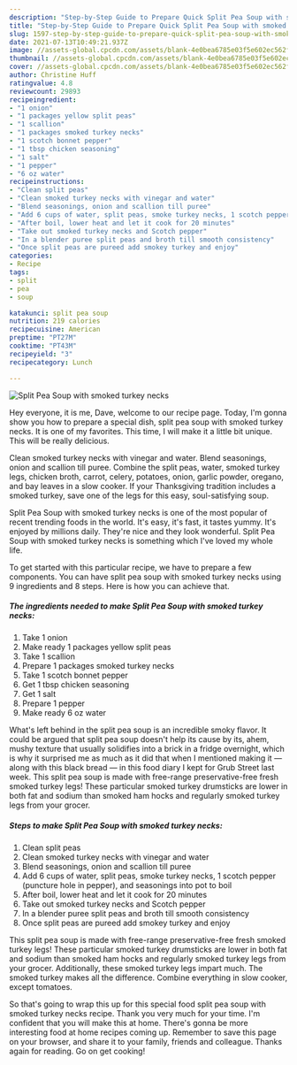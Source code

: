 ```yaml
---
description: "Step-by-Step Guide to Prepare Quick Split Pea Soup with smoked turkey necks"
title: "Step-by-Step Guide to Prepare Quick Split Pea Soup with smoked turkey necks"
slug: 1597-step-by-step-guide-to-prepare-quick-split-pea-soup-with-smoked-turkey-necks
date: 2021-07-13T10:49:21.937Z
image: //assets-global.cpcdn.com/assets/blank-4e0bea6785e03f5e602ec562f230caae08da540cada707380b4fe1bbebba43da.png
thumbnail: //assets-global.cpcdn.com/assets/blank-4e0bea6785e03f5e602ec562f230caae08da540cada707380b4fe1bbebba43da.png
cover: //assets-global.cpcdn.com/assets/blank-4e0bea6785e03f5e602ec562f230caae08da540cada707380b4fe1bbebba43da.png
author: Christine Huff
ratingvalue: 4.8
reviewcount: 29893
recipeingredient:
- "1 onion"
- "1 packages yellow split peas"
- "1 scallion"
- "1 packages smoked turkey necks"
- "1 scotch bonnet pepper"
- "1 tbsp chicken seasoning"
- "1 salt"
- "1 pepper"
- "6 oz water"
recipeinstructions:
- "Clean split peas"
- "Clean smoked turkey necks with vinegar and water"
- "Blend seasonings, onion and scallion till puree"
- "Add 6 cups of water, split peas, smoke turkey necks, 1 scotch pepper (puncture hole in pepper), and seasonings into pot to boil"
- "After boil, lower heat and let it cook for 20 minutes"
- "Take out smoked turkey necks and Scotch pepper"
- "In a blender puree split peas and broth till smooth consistency"
- "Once split peas are pureed add smokey turkey and enjoy"
categories:
- Recipe
tags:
- split
- pea
- soup

katakunci: split pea soup 
nutrition: 219 calories
recipecuisine: American
preptime: "PT27M"
cooktime: "PT43M"
recipeyield: "3"
recipecategory: Lunch

---
```



![Split Pea Soup with smoked turkey necks](//assets-global.cpcdn.com/assets/blank-4e0bea6785e03f5e602ec562f230caae08da540cada707380b4fe1bbebba43da.png)

Hey everyone, it is me, Dave, welcome to our recipe page. Today, I'm gonna show you how to prepare a special dish, split pea soup with smoked turkey necks. It is one of my favorites. This time, I will make it a little bit unique. This will be really delicious.

Clean smoked turkey necks with vinegar and water. Blend seasonings, onion and scallion till puree. Combine the split peas, water, smoked turkey legs, chicken broth, carrot, celery, potatoes, onion, garlic powder, oregano, and bay leaves in a slow cooker. If your Thanksgiving tradition includes a smoked turkey, save one of the legs for this easy, soul-satisfying soup.

Split Pea Soup with smoked turkey necks is one of the most popular of recent trending foods in the world. It's easy, it's fast, it tastes yummy. It's enjoyed by millions daily. They're nice and they look wonderful. Split Pea Soup with smoked turkey necks is something which I've loved my whole life.


To get started with this particular recipe, we have to prepare a few components. You can have split pea soup with smoked turkey necks using 9 ingredients and 8 steps. Here is how you can achieve that.

<!--inarticleads1-->

##### The ingredients needed to make Split Pea Soup with smoked turkey necks:

1. Take 1 onion
1. Make ready 1 packages yellow split peas
1. Take 1 scallion
1. Prepare 1 packages smoked turkey necks
1. Take 1 scotch bonnet pepper
1. Get 1 tbsp chicken seasoning
1. Get 1 salt
1. Prepare 1 pepper
1. Make ready 6 oz water


What&#39;s left behind in the split pea soup is an incredible smoky flavor. It could be argued that split pea soup doesn&#39;t help its cause by its, ahem, mushy texture that usually solidifies into a brick in a fridge overnight, which is why it surprised me as much as it did that when I mentioned making it — along with this black bread — in this food diary I kept for Grub Street last week. This split pea soup is made with free-range preservative-free fresh smoked turkey legs! These particular smoked turkey drumsticks are lower in both fat and sodium than smoked ham hocks and regularly smoked turkey legs from your grocer. 

<!--inarticleads2-->

##### Steps to make Split Pea Soup with smoked turkey necks:

1. Clean split peas
1. Clean smoked turkey necks with vinegar and water
1. Blend seasonings, onion and scallion till puree
1. Add 6 cups of water, split peas, smoke turkey necks, 1 scotch pepper (puncture hole in pepper), and seasonings into pot to boil
1. After boil, lower heat and let it cook for 20 minutes
1. Take out smoked turkey necks and Scotch pepper
1. In a blender puree split peas and broth till smooth consistency
1. Once split peas are pureed add smokey turkey and enjoy


This split pea soup is made with free-range preservative-free fresh smoked turkey legs! These particular smoked turkey drumsticks are lower in both fat and sodium than smoked ham hocks and regularly smoked turkey legs from your grocer. Additionally, these smoked turkey legs impart much. The smoked turkey makes all the difference. Combine everything in slow cooker, except tomatoes. 

So that's going to wrap this up for this special food split pea soup with smoked turkey necks recipe. Thank you very much for your time. I'm confident that you will make this at home. There's gonna be more interesting food at home recipes coming up. Remember to save this page on your browser, and share it to your family, friends and colleague. Thanks again for reading. Go on get cooking!
